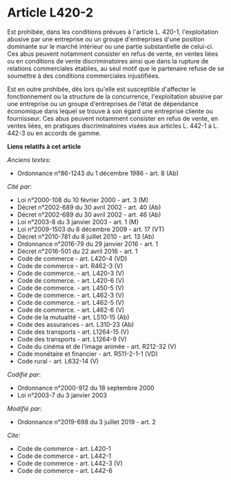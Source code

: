 # Article L420-2

Est prohibée, dans les conditions prévues à l'article L. 420-1, l'exploitation abusive par une entreprise ou un groupe
d'entreprises d'une position dominante sur le marché intérieur ou une partie substantielle de celui-ci. Ces abus peuvent
notamment consister en refus de vente, en ventes liées ou en conditions de vente discriminatoires ainsi que dans la rupture
de relations commerciales établies, au seul motif que le partenaire refuse de se soumettre à des conditions commerciales
injustifiées. 

Est en outre prohibée, dès lors qu'elle est susceptible d'affecter le fonctionnement ou la structure de la concurrence,
l'exploitation abusive par une entreprise ou un groupe d'entreprises de l'état de dépendance économique dans lequel se trouve
à son égard une entreprise cliente ou fournisseur. Ces abus peuvent notamment consister en refus de vente, en ventes liées,
en pratiques discriminatoires visées aux articles L. 442-1 à L. 442-3 ou en accords de gamme.

**Liens relatifs à cet article**

_Anciens textes_:

  - Ordonnance n°86-1243 du 1 décembre 1986 - art. 8 (Ab)

_Cité par_:

  - Loi n°2000-108 du 10 février 2000 - art. 3 (M)
  - Décret n°2002-689 du 30 avril 2002 - art. 40 (Ab)
  - Décret n°2002-689 du 30 avril 2002 - art. 46 (Ab)
  - Loi n°2003-8 du 3 janvier 2003 - art. 1 (M)
  - Loi n°2009-1503 du 8 décembre 2009 - art. 17 (VT)
  - Décret n°2010-781 du 8 juillet 2010 - art. 13 (Ab)
  - Ordonnance n°2016-79 du 29 janvier 2016 - art. 1
  - Décret n°2016-501 du 22 avril 2016 - art. 1
  - Code de commerce - art. L420-4 (VD)
  - Code de commerce - art. R462-3 (V)
  - Code de commerce. - art. L420-3 (V)
  - Code de commerce. - art. L420-6 (V)
  - Code de commerce. - art. L450-5 (V)
  - Code de commerce. - art. L462-3 (V)
  - Code de commerce. - art. L462-5 (V)
  - Code de commerce. - art. L462-6 (V)
  - Code de la mutualité - art. L510-15 (Ab)
  - Code des assurances - art. L310-23 (Ab)
  - Code des transports - art. L1264-15 (V)
  - Code des transports - art. L1264-9 (V)
  - Code du cinéma et de l'image animée - art. R212-32 (V)
  - Code monétaire et financier - art. R511-2-1-1 (VD)
  - Code rural - art. L632-14 (V)

_Codifié par_:

  - Ordonnance n°2000-912 du 18 septembre 2000
  - Loi n°2003-7 du 3 janvier 2003

_Modifié par_:

  - Ordonnance n°2019-698 du 3 juillet 2019 - art. 2

_Cite_:

  - Code de commerce - art. L420-1
  - Code de commerce - art. L442-1
  - Code de commerce - art. L442-3 (V)
  - Code de commerce - art. L442-6
